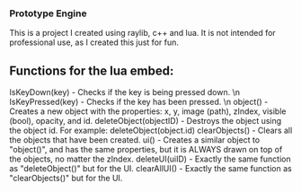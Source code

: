 ### Prototype Engine

This is a project I created using raylib, c++ and lua. It is not intended for professional use, as I created this just for fun.

## Functions for the lua embed:

IsKeyDown(key) - Checks if the key is being pressed down. \n
IsKeyPressed(key) - Checks if the key has been pressed. \n
object() - Creates a new object with the properties: x, y, image (path), zIndex, visible (bool), opacity, and id.
deleteObject(objectID) - Destroys the object using the object id. For example: deleteObject(object.id)
clearObjects() - Clears all the objects that have been created.
ui() - Creates a similar object to "object()", and has the same properties, but it is ALWAYS drawn on top of the objects, no matter the zIndex.
deleteUI(uiID) - Exactly the same function as "deleteObject()" but for the UI.
clearAllUI() - Exactly the same function as "clearObjects()" but for the UI.

